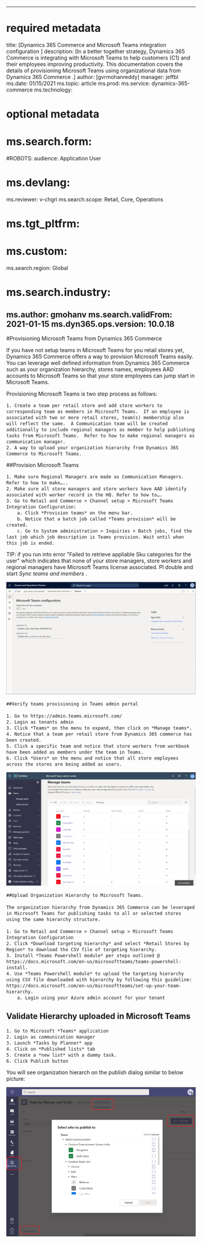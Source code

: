 
---
# required metadata
title: [Dynamics 365 Commerce and Microsoft Teams integration configuration ]
description: [In a better together strategy, Dynamics 365 Commerce is integrating with Microsoft Teams to help customers (C1) and their employees improving productivity.  This documentation covers the details of provisioning Microsoft Teams using organizational data from Dynamics 365 Commerce .]
author: [gvrmohanreddy]
manager: jeffbl
ms.date: 01/15/2021
ms.topic: article
ms.prod: 
ms.service: dynamics-365-commerce
ms.technology: 
# optional metadata
# ms.search.form:  
#ROBOTS: 
audience: Application User
# ms.devlang: 
ms.reviewer: v-chgri
ms.search.scope: Retail, Core, Operations
# ms.tgt_pltfrm: 
# ms.custom: 
ms.search.region: Global
# ms.search.industry: 
ms.author: gmohanv
ms.search.validFrom: 2021-01-15
ms.dyn365.ops.version: 10.0.18
---

#Provisioning Microsoft Teams from Dynamics 365 Commerce

If you have not setup teams in Microsoft Teams for you retail stores yet, Dynamics 365 Commerce offers a way to provision Microsoft Teams easily.  You can leverage well defined information from Dynamics 365 Commerce such as your organization hierarchy, stores names, employees AAD accounts to Microsoft Teams so that your store employees can jump start in Microsoft Teams.

Provisioning Microsoft Teams is two step process as follows:

	1. Create a team per retail store and add store workers to corresponding team as members in Microsoft Teams.  If an employee is associated with two or more retail stores, team(s) membership also will reflect the same.  A Communication team will be created additionally to include regional managers as member to help publishing tasks from Microsoft Teams.  Refer to how to make regional managers as communication manager. 
	2. A way to upload your organization hierarchy from Dynamics 365 Commerce to Microsoft Teams.  

##Provision Microsoft Teams

	1. Make sure Regional Managers are made as Communication Managers. Refer to how to make…..
	2. Make sure all store managers and store workers have AAD identify associated with worker record in the HQ. Refer to how to….
	3. Go to Retail and Commerce > Channel setup > Microsoft Teams Integration Configuration:
		a. Click *Provision teams* on the menu bar.
		b. Notice that a batch job called *Teams provision* will be created. 
		c. Go to System administration > Inquiries > Batch jobs, find the last job which job description is Teams provision. Wait until when this job is ended.

TIP:  if you run into error "Failed to retrieve appliable Sku categories for the user" which indicates that none of your store managers, store workers and regional managers have Microsoft Teams license associated.  Pl double and start *Sync teams and members* .  

![Dynamics 365 Commerce - Teams integration configuration](media/D365-Commerce-Microsoft-Teams-Configuration_with_disclaimer.png)

	
	
	
	
	##Verify teams provisioning in Teams admin portal
	
	1. Go to https://admin.teams.microsoft.com/
	2. Login as tenants admin 
	3. Click *Teams* on the menu to expand, then click on *Manage teams*.
	4. Notice that a team per retail store from Dynamics 365 commerce has been created. 
	5. Click a specific team and notice that store workers from workbook have been added as members under the team in Teams. 
	6. Click *Users* on the menu and notice that all store employees across the stores are being added as users.

![Dynamics 365 Commerce - Provisioning teams from Dynamics 365 Commerce](media/Teams-FLW-Admin-Teams.png)

	
	
	
	##Upload Organization Hierarchy to Microsoft Teams. 
	
	The organization hierarchy from Dynamics 365 Commerce can be leveraged in Microsoft Teams for publishing tasks to all or selected stores using the same hierarchy structure. 
	
	1. Go to Retail and Commerce > Channel setup > Microsoft Teams Integration Configuration
	2. Click *Download targeting hierarchy* and select *Retail Stores by Region* to download the CSV file of targeting hierarchy. 
	3. Install *Teams Powershell module* per steps outlined @ https://docs.microsoft.com/en-us/microsoftteams/teams-powershell-install.  
	4. Use *Teams Powershell module* to upload the targeting hierarchy using CSV file downloaded with hierarchy by following this guideline: https://docs.microsoft.com/en-us/microsoftteams/set-up-your-team-hierarchy. 
		a. Login using your Azure admin account for your tenant 

## Validate Hierarchy uploaded in Microsoft Teams

	1. Go to Microsoft *Teams* application 
	2. Login as communication manager 
	3. Launch *Tasks by Planner* app
	4. Click on *Published lists* tab
	5. Create a *new list* with a dummy task.
	6. Click Publish button 

You will see organization hierarch on the publish dialog similar to below picture: 

![Dynamics 365 Commerce - Provisioning teams from Dynamics 365 Commerce](media/Microsoft-teams-verify-org-hierarchy.png)



